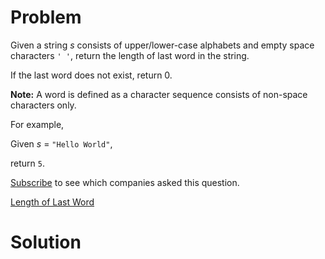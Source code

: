 
# Problem

Given a string _s_ consists of upper/lower-case alphabets and empty space
characters `' '`, return the length of last word in the string.

If the last word does not exist, return 0.

**Note:** A word is defined as a character sequence consists of non-space characters only.

For example,

Given _s_ = `"Hello World"`,

return `5`.

[Subscribe](/subscribe/) to see which companies asked this question.



[Length of Last Word](https://leetcode.com/problems/length-of-last-word)

# Solution



